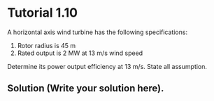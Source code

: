 # Tutorial 1.10

A horizontal axis wind turbine has the following specifications:

1. Rotor radius is 45 m
1. Rated output is 2 MW at 13 m/s wind speed

Determine its power output efficiency at 13 m/s.  State all assumption.

## Solution (Write your solution here).
